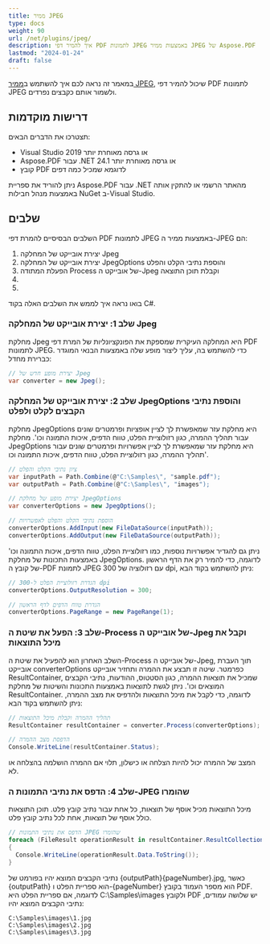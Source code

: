 ```yaml
---
title: ממיר JPEG
type: docs
weight: 90
url: /net/plugins/jpeg/
description: איך להמיר דפי PDF לתמונות JPEG באמצעות ממיר JPEG של Aspose.PDF
lastmod: "2024-01-24"
draft: false
---
```


במאמר זה נראה לכם איך להשתמש ב[ממיר JPEG](https://products.aspose.org/pdf/net/jpeg-converter/), שיכול להמיר דפי PDF לתמונות JPEG ולשמור אותם כקבצים נפרדים.

## דרישות מוקדמות

תצטרכו את הדברים הבאים:

* Visual Studio 2019 או גרסה מאוחרת יותר
* Aspose.PDF עבור .NET 24.1 או גרסה מאוחרת יותר
* קובץ PDF לדוגמא שמכיל כמה דפים

ניתן להוריד את ספריית Aspose.PDF עבור .NET מהאתר הרשמי או להתקין אותה באמצעות מנהל חבילות NuGet ב-Visual Studio.

## שלבים

השלבים הבסיסיים להמרת דפי PDF לתמונות JPEG באמצעות ממיר ה-JPEG הם:

1. יצירת אובייקט של המחלקה Jpeg
1. יצירת אובייקט של המחלקה JpegOptions והוספת נתיבי הקלט והפלט
1. הפעלת המתודה Process של אובייקט ה-Jpeg וקבלת תוכן התוצאה
1.
1.

בואו נראה איך לממש את השלבים האלה בקוד C#.

### שלב 1: יצירת אובייקט של המחלקה Jpeg

מחלקת Jpeg היא המחלקה העיקרית שמספקת את הפונקציונליות של המרת דפי PDF לתמונות JPEG. כדי להשתמש בה, עליך ליצור מופע שלה באמצעות הבנאי המוגדר כברירת מחדל:

```cs
// יצירת מופע חדש של Jpeg
var converter = new Jpeg();
```

### שלב 2: יצירת אובייקט של המחלקה JpegOptions והוספת נתיבי הקבצים לקלט ולפלט

מחלקת JpegOptions היא מחלקת עזר שמאפשרת לך לציין אופציות ופרמטרים שונים עבור תהליך ההמרה, כגון רזולוציית הפלט, טווח הדפים, איכות התמונה וכו'.
מחלקת JpegOptions היא מחלקת עזר שמאפשרת לך לציין אפשרויות ופרמטרים שונים עבור תהליך ההמרה, כגון רזולוציית הפלט, טווח הדפים, איכות התמונה וכו'.

```cs
// ציון נתיבי הקלט והפלט
var inputPath = Path.Combine(@"C:\Samples\", "sample.pdf");
var outputPath = Path.Combine(@"C:\Samples\", "images");

// יצירת מופע של מחלקת JpegOptions
var converterOptions = new JpegOptions();

// הוספת נתיבי הקלט והפלט לאפשרויות
converterOptions.AddInput(new FileDataSource(inputPath));
converterOptions.AddOutput(new FileDataSource(outputPath));
```

ניתן גם להגדיר אפשרויות נוספות, כמו רזולוציית הפלט, טווח הדפים, איכות התמונה וכו' באמצעות התכונות של מחלקת JpegOptions. לדוגמה, כדי להמיר רק את הדף הראשון של קובץ ה-PDF לתמונת JPEG עם רזולוציה של 300 dpi, ניתן להשתמש בקוד הבא:

```cs
// הגדרת רזולוציית הפלט ל-300 dpi
converterOptions.OutputResolution = 300;

// הגדרת טווח הדפים לדף הראשון
converterOptions.PageRange = new PageRange(1);
```
### שלב 3: הפעל את שיטת ה-Process של אובייקט ה-Jpeg וקבל את מיכל התוצאות

השלב האחרון הוא להפעיל את שיטת ה-Process של אובייקט ה-Jpeg, תוך העברת אובייקט converterOptions כפרמטר. שיטה זו תבצע את ההמרה ותחזיר אובייקט ResultContainer, שמכיל את תוצאות ההמרה, כגון הסטטוס, ההודעות, נתיבי הקבצים המוצאים וכו'. ניתן לגשת לתוצאות באמצעות התכונות והשיטות של מחלקת ResultContainer. לדוגמה, כדי לקבל את מיכל התוצאות ולהדפיס את מצב ההמרה, ניתן להשתמש בקוד הבא:

```cs
// תהליך ההמרה וקבלת מיכל התוצאות
ResultContainer resultContainer = converter.Process(converterOptions);

// הדפסת מצב ההמרה
Console.WriteLine(resultContainer.Status);
```

המצב של ההמרה יכול להיות הצלחה או כישלון, תלוי אם ההמרה הושלמה בהצלחה או לא.

### שלב 4: הדפס את נתיבי התמונות ה-JPEG שהומרו

מיכל התוצאות מכיל אוסף של תוצאות, כל אחת עבור נתיב קובץ פלט.
תוכן התוצאות כולל אוסף של תוצאות, אחת לכל נתיב קובץ פלט.

```cs
// הדפס את נתיבי התמונות JPEG שהומרו
foreach (FileResult operationResult in resultContainer.ResultCollection.Cast<FileResult>())
{
  Console.WriteLine(operationResult.Data.ToString());
}
```

נתיבי הקבצים המוצא יהיו בפורמט של {outputPath}{pageNumber}.jpg, כאשר {outputPath} הוא ספריית הפלט ו-{pageNumber} הוא מספר העמוד בקובץ PDF. לדוגמה, אם ספריית הפלט היא C:\Samples\images ולקובץ PDF יש שלושה עמודים, נתיבי הקבצים המוצא יהיו:

```text
C:\Samples\images\1.jpg
C:\Samples\images\2.jpg
C:\Samples\images\3.jpg
```
